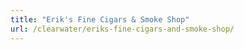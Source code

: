 ```yaml
---
title: "Erik's Fine Cigars & Smoke Shop"
url: /clearwater/eriks-fine-cigars-and-smoke-shop/
---
```


